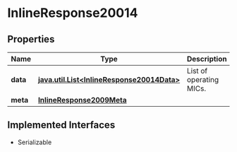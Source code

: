 

# InlineResponse20014


## Properties

Name | Type | Description | Notes
------------ | ------------- | ------------- | -------------
**data** | [**java.util.List&lt;InlineResponse20014Data&gt;**](InlineResponse20014Data.md) | List of operating MICs. |  [optional]
**meta** | [**InlineResponse2009Meta**](InlineResponse2009Meta.md) |  |  [optional]


## Implemented Interfaces

* Serializable


